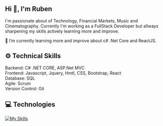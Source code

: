 ## Hi 👋, I'm Ruben

<p dir=auto>
	I'm passionate about of Technology, Financial Markets, Music and Cinematography.
	Currently I'm working as a FullStack Developer but allways sharpening my skills actively learning more and improve.
</p>

 🌱 I’m currently learning more and improve about c# .Net Core and ReactJS.

## ⚙️ Technical Skills
<p dir=auto>
	Backend: C# .NET CORE, ASP.Net MVC
	<br>
	Frontend: Javascript, Jquery, Hmtl, CSS, Bootstrap, React
	<br>
	Database: SQL
	<br>
	Agile: Scrum
	<br>
	Version Control: Git
</p>

## 💻 Technologies

[![My Skills](https://skillicons.dev/icons?i=cs,dotnet,js,jquery,react,html,css,bootstrap,git,github)](https://skillicons.dev)


<!--
**rubenfpinto/rubenfpinto** is a ✨ _special_ ✨ repository because its `README.md` (this file) appears on your GitHub profile.

Here are some ideas to get you started:

- 🔭 I’m currently working on ...
- 🌱 I’m currently learning ...
- 👯 I’m looking to collaborate on ...
- 🤔 I’m looking for help with ...
- 💬 Ask me about ...
- 📫 How to reach me: ...
- 😄 Pronouns: ...
- ⚡ Fun fact: ...
-->

